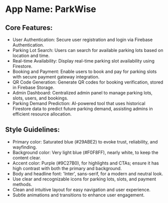 # **App Name**: ParkWise

## Core Features:

- User Authentication: Secure user registration and login via Firebase Authentication.
- Parking Lot Search: Users can search for available parking lots based on location and time.
- Real-time Availability: Display real-time parking slot availability using Firestore.
- Booking and Payment: Enable users to book and pay for parking slots with secure payment gateway integration.
- QR Code Generation: Generate QR codes for booking verification, stored in Firebase Storage.
- Admin Dashboard: Centralized admin panel to manage parking lots, slots, users, and bookings.
- Parking Demand Prediction: AI-powered tool that uses historical Firestore data to predict future parking demand, assisting admins in efficient resource allocation.

## Style Guidelines:

- Primary color: Saturated blue (#29ABE2) to evoke trust, reliability, and wayfinding.
- Background color: Very light blue (#F0F8FF), nearly white, to keep the content clear.
- Accent color: Purple (#9C27B0), for highlights and CTAs; ensure it has high contrast with both the primary and background.
- Body and headline font: 'Inter', sans-serif, for a modern and neutral look.
- Use clear and recognizable icons for parking lots, slots, and payment methods.
- Clean and intuitive layout for easy navigation and user experience.
- Subtle animations and transitions to enhance user engagement.